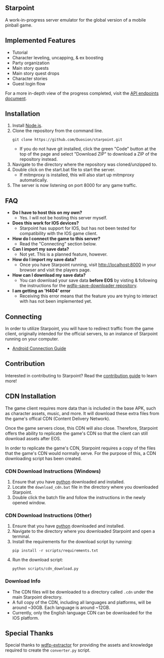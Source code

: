 ## Starpoint
A work-in-progress server emulator for the global version of a mobile pinball game.

## Implemented Features
* Tutorial
* Character leveling, uncapping, & ex boosting
* Party organization
* Main story quests
* Main story quest drops
* Character stories
* Guest login flow

For a more in-depth view of the progress completed, visit the [API endpoints document](/docs/api-endpoints.md).

## Installation
1. Install [Node.js](https://nodejs.org/en/download/package-manager).
2. Clone the repository from the command line.
   ```
   git clone https://github.com/Duosion/starpoint.git
   ```
   - If you do not have git installed, click the green "Code" button at the top of the page and select "Download ZIP" to download a ZIP of the repository instead.
3. Navigate to the directory where the repository was cloned/unzipped to.
4. Double click on the start.bat file to start the server.
   - If mitmproxy is installed, this will also start up mitmproxy automatically.
4. The server is now listening on port 8000 for any game traffic.

## FAQ
- **Do I have to host this on my own?**
  - Yes. I will not be hosting this server myself.
- **Does this work for IOS devices?**
  - Starpoint has support for IOS, but has not been tested for compatibility with the IOS game client.
- **How do I connect the game to this server?**
  - Read the "Connecting" section below.
- **Can I import my save data?**
  - Not yet. This is a planned feature, however.
- **How do I import my save data?**
  - Once you have Starpoint running, visit [http://localhost:8000](http://localhost:8000) in your browser and visit the players page.
- **How can I download my save data?**
  - You can download your save data **before EOS** by visting & following the instructions for the [wdfp-save-downloader repository](https://github.com/Duosion/wdfp-save-downloader).
- **I am getting an 'H404' error**
  - Receiving this error means that the feature you are trying to interact with has not been implemented yet.

## Connecting
In order to utilize Starpoint, you will have to redirect traffic from the game client, originally intended for the official servers, to an instance of Starpoint running on your computer.
- [Android Connection Guide](/docs/connecting-android.md)

## Contribution
Interested in contributing to Starpoint? Read the [contribution guide](/docs/contributing.md) to learn more!

## CDN Installation
The game client requires more data than is included in the base APK, such as character assets, music, and more. It will download these extra files from the game's offical CDN (Content Delivery Network).

Once the game servers close, this CDN will also close. Therefore, Starpoint offers the ability to replicate the game's CDN so that the client can still download assets after EOS.

In order to replicate the game's CDN, Starpoint requires a copy of the files that the game's CDN would normally serve. For the purpose of this, a CDN downloading script has been created.

### CDN Download Instructions (Windows)
1. Ensure that you have [python](https://www.python.org/downloads/) downloaded and installed.
2. Locate the ``download_cdn.bat`` file in the directory where you downloaded Starpoint.
3. Double click the batch file and follow the instructions in the newly opened window.

### CDN Download Instructions (Other)
1. Ensure that you have [python](https://www.python.org/downloads/) downloaded and installed.
2. Navigate to the directory where you downloaded Starpoint and open a terminal.
3. Install the requirements for the download script by running:
   ```
   pip install -r scripts/requirements.txt
   ```
4. Run the download script:
   ```
   python scripts/cdn_download.py
   ```

### Download Info
- The CDN files will be downloaded to a directory called ``.cdn`` under the main Starpoint directory.
- A full copy of the CDN, including all languages and platforms, will be around ~30GB. Each language is around ~12GB.
- Currently, only the English language CDN can be downloaded for the IOS platform.

## Special Thanks
Special thanks to [wdfp-extractor](https://github.com/ScripterSugar/wdfp-extractor) for providing the assets and knowledge required to create the ``converter.py`` script.